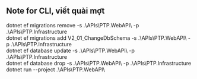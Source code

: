 ## Note for CLI, viết quài mợt 
dotnet ef migrations remove  -s .\APIs\PTP.WebAPI\ -p .\APIs\PTP.Infrastructure\
dotnet ef migrations add V2_01_ChangeDbSchema -s .\APIs\PTP.WebAPI\ -p .\APIs\PTP.Infrastructure\
dotnet ef database update -s .\APIs\PTP.WebAPI\ -p .\APIs\PTP.Infrastructure\
dotnet ef database drop -s .\APIs\PTP.WebAPI\ -p .\APIs\PTP.Infrastructure\
dotnet run --project .\APIs\PTP.WebAPI\